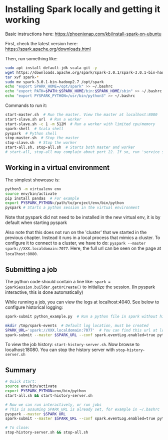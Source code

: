 # Installing Spark locally and getting it working

Basic instructions here: <https://phoenixnap.com/kb/install-spark-on-ubuntu>

First, check the latest version here: <https://spark.apache.org/downloads.html>

Then, run something like:

```bash
sudo apt install default-jdk scala git -y
wget https://downloads.apache.org/spark/spark-3.0.1/spark-3.0.1-bin-hadoop2.7.tgz
tar xvf spark-*
sudo mv spark-3.0.1-bin-hadoop2.7 /opt/spark
echo "export SPARK_HOME=/opt/spark" >> ~/.bashrc
echo "export PATH=$PATH:$SPARK_HOME/bin:$SPARK_HOME/sbin" >> ~/.bashrc
echo "export PYSPARK_PYTHON=/usr/bin/python3" >> ~/.bashrc
```

Commands to run it:

```bash
start-master.sh  # Run the master. View the master at localhost:8080
start-slave.sh url  # Run a worker
start-slave.sh -c 1 -m 512M  # Run a worker with limited cpu/memory
spark-shell  # Scala shell
pyspark  # Python shell
stop-master.sh  # Stop the master
stop-slave.sh  # Stop the worker
start-all.sh, stop-all.sh  # Starts both master and worker
# start-all, stop-all may complain about port 22. If so, run 'service ssh restart'
```

## Working in a virtual environment

The simplest showcase is:

```bash
python3 -m virtualenv env
source env/bin/activate
pip install pandas  # For example
export PYSPARK_PYTHON=/path/to/project/env/bin/python
pyspark # Starts a python session in the virtual environment
```

Note that pyspark did not need to be installed in the new virtual env, it is by default when starting pyspark

Also note that this does not run on the 'cluster' that we started in the previous chapter. Instead it runs in a local process that mimics a cluster. To configure it to connect to a cluster, we have to do: `pyspark --master spark://XXX.localdomain:7077`. Here, the full url can be seen on the page at `localhost:8080`.

## Submitting a job

The python code should contain a line like: `spark = SparkSession.builder.getOrCreate()` to initialize the session. (In pyspark interactive, this is done automatically)

While running a job, you can view the logs at localhost:4040. See below to configure historical logging:

```bash
spark-submit python_example.py  # Run a python file in spark without historical logging

mkdir /tmp/spark-events  # Default log location, must be created
SPARK_URL='spark://XXX.localdomain:7077'  # You can find this url at localhost:8080
spark-submit --master $SPARK_URL --conf spark.eventLog.enabled=true python_example.py
```

To view the job history: `start-history-server.sh`. Now browse to localhost:18080. You can stop the history server with `stop-history-server.sh`

## Summary

```bash
# Quick start:
source env/bin/activate
export PYSPARK_PYTHON=env/bin/python
start-all.sh && start-history-server.sh

# Now we can run interactively, or run jobs
# This is assuming SPARK_URL is already set, for example in ~/.bashrc
pyspark --master $SPARK_URL
spark-submit --master $SPARK_URL --conf spark.eventLog.enabled=true python_example.py

# To close:
stop-history-server.sh && stop-all.sh
```
